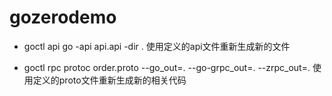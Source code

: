 # gozerodemo

* goctl api go -api api.api -dir .
  使用定义的api文件重新生成新的文件

* goctl rpc protoc order.proto --go_out=. --go-grpc_out=. --zrpc_out=.
  使用定义的proto文件重新生成新的相关代码
